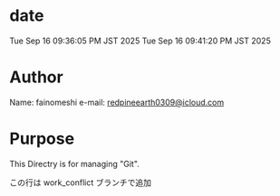# date
Tue Sep 16 09:36:05 PM JST 2025
Tue Sep 16 09:41:20 PM JST 2025

# Author
Name: fainomeshi
e-mail: redpineearth0309@icloud.com

# Purpose
This Directry is for managing "Git".



この行は work_conflict ブランチで追加
